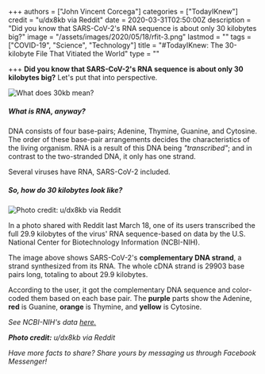 +++
authors = ["John Vincent Corcega"]
categories = ["TodayIKnew"]
credit = "u/dx8kb via Reddit"
date = 2020-03-31T02:50:00Z
description = "Did you know that SARS-CoV-2's RNA sequence is about only 30 kilobytes big?"
image = "/assets/images/2020/05/18/rfit-3.png"
lastmod = ""
tags = ["COVID-19", "Science", "Technology"]
title = "#TodayIKnew: The 30-kilobyte File That Vitiated the World"
type = ""

+++
**Did you know that SARS-CoV-2's RNA sequence is about only 30 kilobytes big?** Let's put that into perspective.

![What does 30kb mean?](https://app.forestry.io/sites/wdy5emcayvxmew/body-media//assets/images/2020/03/31/graphic-20200331-30kb.png)

##### What is RNA, anyway?

DNA consists of four base-pairs; Adenine, Thymine, Guanine, and Cytosine. The order of these base-pair arrangements decides the characteristics of the living organism. RNA is a result of this DNA being _"transcribed"_; and in contrast to the two-stranded DNA, it only has one strand.

Several viruses have RNA, SARS-CoV-2 included.

##### So, how do 30 kilobytes look like?

![Photo credit: u/dx8kb via Reddit](https://app.forestry.io/sites/wdy5emcayvxmew/body-media//assets/images/2020/03/31/c3bcedd.png "Photo credit: u/dx8kb via Reddit")

In a photo shared with Reddit last March 18, one of its users transcribed the full 29.9 kilobytes of the virus' RNA sequence-based on data by the U.S. National Center for Biotechnology Information (NCBI-NIH).

The image above shows SARS-CoV-2's **complementary DNA strand**, a strand synthesized from its RNA. The whole cDNA strand is 29903 base pairs long, totaling to about 29.9 kilobytes.

According to the user, it got the complementary DNA sequence and color-coded them based on each base pair. The **purple** parts show the Adenine, **red** is Guanine, **orange** is Thymine, and **yellow** is Cytosine.

_See NCBI-NIH's data_ [_here._](https://www.ncbi.nlm.nih.gov/nuccore/MN908947.3)

**_Photo credit:_** _u/dx8kb via Reddit_

_Have more facts to share? Share yours by messaging us through Facebook Messenger!_